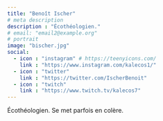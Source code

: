 ```yaml
---
title: "Benoît Ischer"
# meta description
description : "Écothéologien."
# email: "email2@example.org"
# portrait
image: "bischer.jpg"
social:
  - icon : "instagram" # https://teenyicons.com/
    link : "https://www.instagram.com/kalecos1/"
  - icon : "twitter"
    link : "https://twitter.com/IscherBenoit"
  - icon : "twitch" 
    link : "https://www.twitch.tv/kalecos7"
---
```


Écothéologien. Se met parfois en colère.